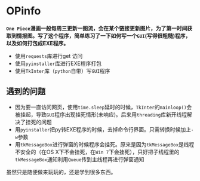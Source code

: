 # OPinfo

**`One Piece`漫画一般每周三更新一图流，会在某个链接更新图片，为了第一时间获取到情报图。写了这个程序，简单练习了一下如何写一个`GUI`(写得很粗糙)程序，以及如何打包成EXE程序。**

- 使用`requests`库进行get 访问
- 使用`pyinstaller`库进行EXE程序打包
- 使用`TkInter`库（`python`自带）写`GUI`程序


## 遇到的问题

- 因为要一直访问网页，使用`time.sleep`延时的时候，`TkInter`的`mainloop()`会被挂起，导致`GUI`程序出现挂死情形(未响应)。后来用`threading`库新开线程解决了挂死的问题
- 用`pyinstaller`把py转EXE程序的时候，去掉命令行界面。只需转换时候加上`-w`参数
- 用`tkMessageBox`进行弹窗的时候程序会挂死。原来是因为`tkMessageBox`是线程不安全的（在OS X下不会挂死，在`Win 7`下会挂死），只好把子线程里的`tkMessageBox`通知利用`Queue`传到主线程再进行弹窗通知


虽然只是随便做来玩玩的，还是学到很多东西。